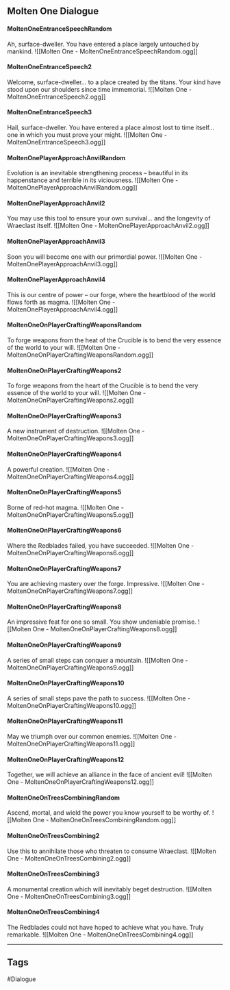 ## Molten One Dialogue
#### MoltenOneEntranceSpeechRandom
Ah, surface-dweller. You have entered a place largely untouched by mankind.
![[Molten One - MoltenOneEntranceSpeechRandom.ogg]]

#### MoltenOneEntranceSpeech2
Welcome, surface-dweller... to a place created by the titans. Your kind have stood upon our shoulders since time immemorial.
![[Molten One - MoltenOneEntranceSpeech2.ogg]]

#### MoltenOneEntranceSpeech3
Hail, surface-dweller. You have entered a place almost lost to time itself... one in which you must prove your might.
![[Molten One - MoltenOneEntranceSpeech3.ogg]]

#### MoltenOnePlayerApproachAnvilRandom
Evolution is an inevitable strengthening process – beautiful in its happenstance and terrible in its viciousness.
![[Molten One - MoltenOnePlayerApproachAnvilRandom.ogg]]

#### MoltenOnePlayerApproachAnvil2
You may use this tool to ensure your own survival... and the longevity of Wraeclast itself.
![[Molten One - MoltenOnePlayerApproachAnvil2.ogg]]

#### MoltenOnePlayerApproachAnvil3
Soon you will become one with our primordial power.
![[Molten One - MoltenOnePlayerApproachAnvil3.ogg]]

#### MoltenOnePlayerApproachAnvil4
This is our centre of power – our forge, where the heartblood of the world flows forth as magma.
![[Molten One - MoltenOnePlayerApproachAnvil4.ogg]]

#### MoltenOneOnPlayerCraftingWeaponsRandom
To forge weapons from the heat of the Crucible is to bend the very essence of the world to your will.
![[Molten One - MoltenOneOnPlayerCraftingWeaponsRandom.ogg]]

#### MoltenOneOnPlayerCraftingWeapons2
To forge weapons from the heart of the Crucible is to bend the very essence of the world to your will.
![[Molten One - MoltenOneOnPlayerCraftingWeapons2.ogg]]

#### MoltenOneOnPlayerCraftingWeapons3
A new instrument of destruction.
![[Molten One - MoltenOneOnPlayerCraftingWeapons3.ogg]]

#### MoltenOneOnPlayerCraftingWeapons4
A powerful creation.
![[Molten One - MoltenOneOnPlayerCraftingWeapons4.ogg]]

#### MoltenOneOnPlayerCraftingWeapons5
Borne of red-hot magma.
![[Molten One - MoltenOneOnPlayerCraftingWeapons5.ogg]]

#### MoltenOneOnPlayerCraftingWeapons6
Where the Redblades failed, you have succeeded.
![[Molten One - MoltenOneOnPlayerCraftingWeapons6.ogg]]

#### MoltenOneOnPlayerCraftingWeapons7
You are achieving mastery over the forge. Impressive.
![[Molten One - MoltenOneOnPlayerCraftingWeapons7.ogg]]

#### MoltenOneOnPlayerCraftingWeapons8
An impressive feat for one so small. You show undeniable promise.
![[Molten One - MoltenOneOnPlayerCraftingWeapons8.ogg]]

#### MoltenOneOnPlayerCraftingWeapons9
A series of small steps can conquer a mountain.
![[Molten One - MoltenOneOnPlayerCraftingWeapons9.ogg]]

#### MoltenOneOnPlayerCraftingWeapons10
A series of small steps pave the path to success.
![[Molten One - MoltenOneOnPlayerCraftingWeapons10.ogg]]

#### MoltenOneOnPlayerCraftingWeapons11
May we triumph over our common enemies.
![[Molten One - MoltenOneOnPlayerCraftingWeapons11.ogg]]

#### MoltenOneOnPlayerCraftingWeapons12
Together, we will achieve an alliance in the face of ancient evil!
![[Molten One - MoltenOneOnPlayerCraftingWeapons12.ogg]]

#### MoltenOneOnTreesCombiningRandom
Ascend, mortal, and wield the power you know yourself to be worthy of.
![[Molten One - MoltenOneOnTreesCombiningRandom.ogg]]

#### MoltenOneOnTreesCombining2
Use this to annihilate those who threaten to consume Wraeclast.
![[Molten One - MoltenOneOnTreesCombining2.ogg]]

#### MoltenOneOnTreesCombining3
A monumental creation which will inevitably beget destruction.
![[Molten One - MoltenOneOnTreesCombining3.ogg]]

#### MoltenOneOnTreesCombining4
The Redblades could not have hoped to achieve what you have. Truly remarkable.
![[Molten One - MoltenOneOnTreesCombining4.ogg]]

---
## Tags
#Dialogue
